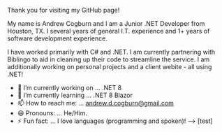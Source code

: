 Thank you for visiting my GitHub page!

My name is Andrew Cogburn and I am a Junior .NET Developer from Houston, TX. I several years of general I.T. experience and 1+ years of software development experience.

I have worked primarily with C# and .NET. I am currently partnering with Biblingo to aid in cleaning up their code to streamline the service. I am additionally working on personal projects and a client webite - all using .NET!

- 🔭 I’m currently working on ... .NET 8
- 🌱 I’m currently learning ... .NET 8 Blazor
- 📫 How to reach me: ... andrew.d.cogburn@gmail.com
- 😄 Pronouns: ... He/Him.
- ⚡ Fun fact: ... I love languages (programming and spoken)!
-->
\[test\]
